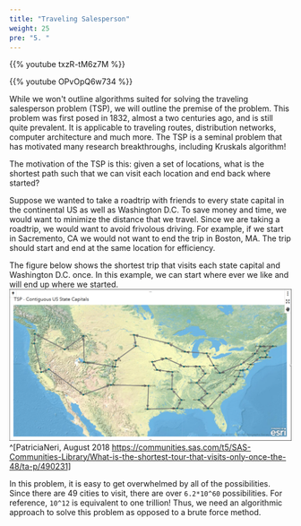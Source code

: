 ```yaml
---
title: "Traveling Salesperson"
weight: 25
pre: "5. "
---
```

{{% youtube txzR-tM6z7M %}}

{{% youtube OPvOpQ6w734 %}}



While we won't outline algorithms suited for solving the traveling salesperson problem (TSP), we will outline the premise of the problem. This problem was first posed in 1832, almost a two centuries ago, and is still quite prevalent. It is applicable to traveling routes, distribution networks, computer architecture and much more. The TSP is a seminal problem that has motivated many research breakthroughs, including Kruskals algorithm! 

The motivation of the TSP is this: given a set of locations, what is the shortest path such that we can visit each location and end back where started? 

Suppose we wanted to take a roadtrip with friends to every state capital in the continental US as well as Washington D.C. To save money and time, we would want to minimize the distance that we travel. Since we are taking a roadtrip, we would want to avoid frivolous driving. For example, if we start in Sacremento, CA we would not want to end the trip in Boston, MA. The trip should start and end at the same location for efficiency. 

The figure below shows the shortest trip that visits each state capital and Washington D.C. once. In this example, we can start where ever we like and will end up where we started. 
![Visit each state capital](../../images/9/7_TSP_TOUR.png)^[PatriciaNeri, August 2018 https://communities.sas.com/t5/SAS-Communities-Library/What-is-the-shortest-tour-that-visits-only-once-the-48/ta-p/490231]

In this problem, it is easy to get overwhelmed by all of the possibilities. Since there are 49 cities to visit, there are over `6.2*10^60` possibilities. For reference, `10^12` is equivalent to one trillion! Thus, we need an algorithmic approach to solve this problem as opposed to a brute force method. 




